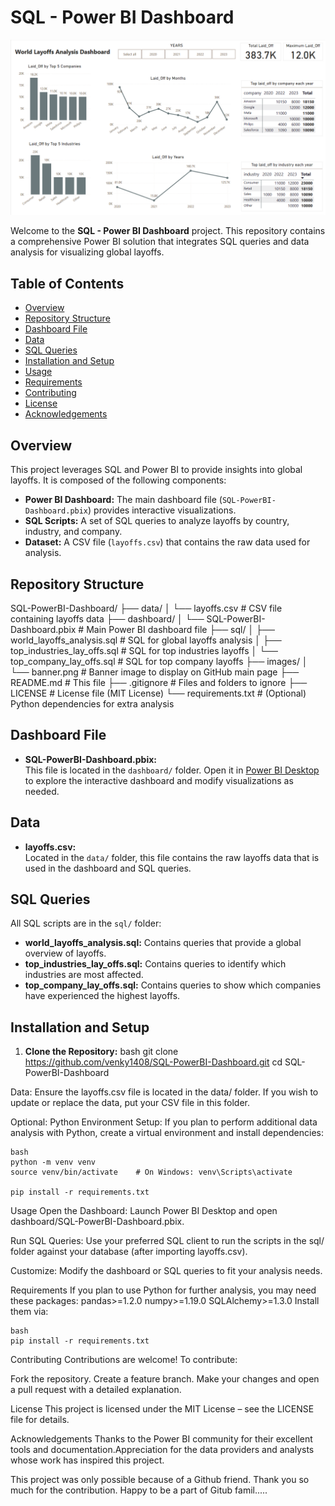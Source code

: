 # SQL - Power BI Dashboard
![Project Banner](images/dashboard-image.png)

Welcome to the **SQL - Power BI Dashboard** project. This repository contains a comprehensive Power BI solution that integrates SQL queries and data analysis for visualizing global layoffs.

## Table of Contents
- [Overview](#overview)
- [Repository Structure](#repository-structure)
- [Dashboard File](#dashboard-file)
- [Data](#data)
- [SQL Queries](#sql-queries)
- [Installation and Setup](#installation-and-setup)
- [Usage](#usage)
- [Requirements](#requirements)
- [Contributing](#contributing)
- [License](#license)
- [Acknowledgements](#acknowledgements)

## Overview
This project leverages SQL and Power BI to provide insights into global layoffs. It is composed of the following components:

- **Power BI Dashboard:** The main dashboard file (`SQL-PowerBI-Dashboard.pbix`) provides interactive visualizations.
- **SQL Scripts:** A set of SQL queries to analyze layoffs by country, industry, and company.
- **Dataset:** A CSV file (`layoffs.csv`) that contains the raw data used for analysis.

## Repository Structure
SQL-PowerBI-Dashboard/ ├── data/ │ └── layoffs.csv # CSV file containing layoffs data ├── dashboard/ │ └── SQL-PowerBI-Dashboard.pbix # Main Power BI dashboard file ├── sql/ │ ├── world_layoffs_analysis.sql # SQL for global layoffs analysis │ ├── top_industries_lay_offs.sql # SQL for top industries layoffs │ └── top_company_lay_offs.sql # SQL for top company layoffs ├── images/ │ └── banner.png # Banner image to display on GitHub main page ├── README.md # This file ├── .gitignore # Files and folders to ignore ├── LICENSE # License file (MIT License) └── requirements.txt # (Optional) Python dependencies for extra analysis

## Dashboard File
- **SQL-PowerBI-Dashboard.pbix:**  
  This file is located in the `dashboard/` folder. Open it in [Power BI Desktop](https://powerbi.microsoft.com/en-us/desktop/) to explore the interactive dashboard and modify visualizations as needed.

## Data
- **layoffs.csv:**  
  Located in the `data/` folder, this file contains the raw layoffs data that is used in the dashboard and SQL queries.

## SQL Queries
All SQL scripts are in the `sql/` folder:
- **world_layoffs_analysis.sql:** Contains queries that provide a global overview of layoffs.
- **top_industries_lay_offs.sql:** Contains queries to identify which industries are most affected.
- **top_company_lay_offs.sql:** Contains queries to show which companies have experienced the highest layoffs.

## Installation and Setup
1. **Clone the Repository:**
   bash
   git clone https://github.com/venky1408/SQL-PowerBI-Dashboard.git
   cd SQL-PowerBI-Dashboard

Data:
Ensure the layoffs.csv file is located in the data/ folder. If you wish to update or replace the data, put your CSV file in this folder.

Optional: Python Environment Setup:
If you plan to perform additional data analysis with Python, create a virtual environment and install dependencies:

    bash
    python -m venv venv
    source venv/bin/activate    # On Windows: venv\Scripts\activate

    pip install -r requirements.txt

Usage
Open the Dashboard:
Launch Power BI Desktop and open dashboard/SQL-PowerBI-Dashboard.pbix.

Run SQL Queries:
Use your preferred SQL client to run the scripts in the sql/ folder against your database (after importing layoffs.csv).

Customize:
Modify the dashboard or SQL queries to fit your analysis needs.

Requirements
If you plan to use Python for further analysis, you may need these packages:
    pandas>=1.2.0
    numpy>=1.19.0
    SQLAlchemy>=1.3.0
    Install them via:

    bash
    pip install -r requirements.txt

Contributing
Contributions are welcome! To contribute:

Fork the repository.
    Create a feature branch.
    Make your changes and open a pull request with a detailed explanation.

License
This project is licensed under the MIT License – see the LICENSE file for details.

Acknowledgements
Thanks to the Power BI community for their excellent tools and documentation.Appreciation for the data providers and analysts whose work has inspired this project.

This project was only possible because of a Github friend. Thank you so much for the contribution. Happy to be a part of Gitub famil.....
